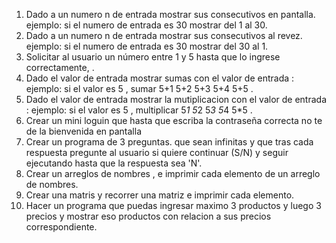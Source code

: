 
1. Dado a un numero n de entrada mostrar sus consecutivos en pantalla. ejemplo: si el numero de entrada es 30 mostrar del 1 al 30.
2. Dado a un numero n de entrada mostrar sus consecutivos al revez. ejemplo: si el numero de entrada es 30 mostrar del 30 al 1.
3. Solicitar al usuario un número entre 1 y 5 hasta que lo ingrese correctamente, .
4. Dado el valor de entrada mostrar sumas con el valor de entrada : ejemplo: si el valor es 5 , sumar 5+1 5+2 5+3 5+4 5+5 .
5. Dado el valor de entrada mostrar la mutiplicacion con el valor de entrada : ejemplo: si el valor es 5 , multiplicar 5*1 5*2 5*3 5*4 5*5 .
6. Crear un mini loguin que hasta que escriba la contraseña correcta no te de la bienvenida en pantalla
7. Crear un programa de 3 preguntas. que sean infinitas y que tras cada respuesta pregunte al usuario si quiere continuar (S/N) y seguir ejecutando hasta que la respuesta sea 'N'.
8. Crear un arreglos de nombres , e imprimir cada elemento de un arreglo de nombres.
9. Crear una matris y recorrer una matriz e imprimir cada elemento.
10. Hacer un programa que puedas ingresar maximo 3 productos y luego 3 precios y mostrar eso productos con relacion a sus precios correspondiente.
